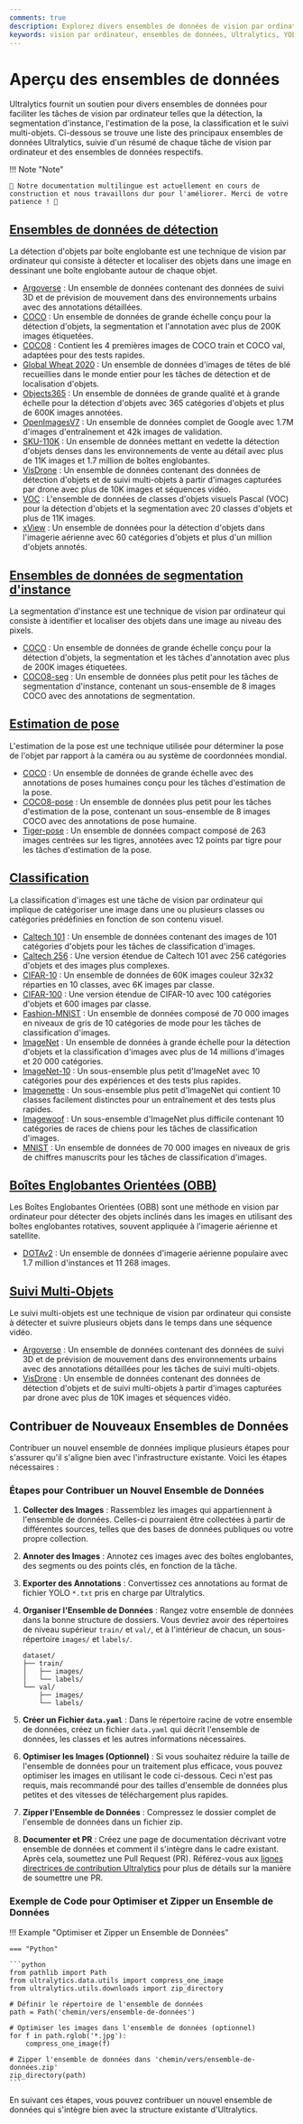 ```yaml
---
comments: true
description: Explorez divers ensembles de données de vision par ordinateur pris en charge par Ultralytics pour la détection d'objets, la segmentation, l'estimation de la pose, la classification d'images et le suivi multi-objets.
keywords: vision par ordinateur, ensembles de données, Ultralytics, YOLO, détection d'objets, segmentation d'instance, estimation de la pose, classification d'images, suivi multi-objets
---
```


# Aperçu des ensembles de données

Ultralytics fournit un soutien pour divers ensembles de données pour faciliter les tâches de vision par ordinateur telles que la détection, la segmentation d'instance, l'estimation de la pose, la classification et le suivi multi-objets. Ci-dessous se trouve une liste des principaux ensembles de données Ultralytics, suivie d'un résumé de chaque tâche de vision par ordinateur et des ensembles de données respectifs.

!!! Note "Note"

    🚧 Notre documentation multilingue est actuellement en cours de construction et nous travaillons dur pour l'améliorer. Merci de votre patience ! 🙏

## [Ensembles de données de détection](../../datasets/detect/index.md)

La détection d'objets par boîte englobante est une technique de vision par ordinateur qui consiste à détecter et localiser des objets dans une image en dessinant une boîte englobante autour de chaque objet.

- [Argoverse](../../datasets/detect/argoverse.md) : Un ensemble de données contenant des données de suivi 3D et de prévision de mouvement dans des environnements urbains avec des annotations détaillées.
- [COCO](../../datasets/detect/coco.md) : Un ensemble de données de grande échelle conçu pour la détection d'objets, la segmentation et l'annotation avec plus de 200K images étiquetées.
- [COCO8](../../datasets/detect/coco8.md) : Contient les 4 premières images de COCO train et COCO val, adaptées pour des tests rapides.
- [Global Wheat 2020](../../datasets/detect/globalwheat2020.md) : Un ensemble de données d'images de têtes de blé recueillies dans le monde entier pour les tâches de détection et de localisation d'objets.
- [Objects365](../../datasets/detect/objects365.md) : Un ensemble de données de grande qualité et à grande échelle pour la détection d'objets avec 365 catégories d'objets et plus de 600K images annotées.
- [OpenImagesV7](../../datasets/detect/open-images-v7.md) : Un ensemble de données complet de Google avec 1.7M d'images d'entraînement et 42k images de validation.
- [SKU-110K](../../datasets/detect/sku-110k.md) : Un ensemble de données mettant en vedette la détection d'objets denses dans les environnements de vente au détail avec plus de 11K images et 1.7 million de boîtes englobantes.
- [VisDrone](../../datasets/detect/visdrone.md) : Un ensemble de données contenant des données de détection d'objets et de suivi multi-objets à partir d'images capturées par drone avec plus de 10K images et séquences vidéo.
- [VOC](../../datasets/detect/voc.md) : L'ensemble de données de classes d'objets visuels Pascal (VOC) pour la détection d'objets et la segmentation avec 20 classes d'objets et plus de 11K images.
- [xView](../../datasets/detect/xview.md) : Un ensemble de données pour la détection d'objets dans l'imagerie aérienne avec 60 catégories d'objets et plus d'un million d'objets annotés.

## [Ensembles de données de segmentation d'instance](../../datasets/segment/index.md)

La segmentation d'instance est une technique de vision par ordinateur qui consiste à identifier et localiser des objets dans une image au niveau des pixels.

- [COCO](../../datasets/segment/coco.md) : Un ensemble de données de grande échelle conçu pour la détection d'objets, la segmentation et les tâches d'annotation avec plus de 200K images étiquetées.
- [COCO8-seg](../../datasets/segment/coco8-seg.md) : Un ensemble de données plus petit pour les tâches de segmentation d'instance, contenant un sous-ensemble de 8 images COCO avec des annotations de segmentation.

## [Estimation de pose](../../datasets/pose/index.md)

L'estimation de la pose est une technique utilisée pour déterminer la pose de l'objet par rapport à la caméra ou au système de coordonnées mondial.

- [COCO](../../datasets/pose/coco.md) : Un ensemble de données de grande échelle avec des annotations de poses humaines conçu pour les tâches d'estimation de la pose.
- [COCO8-pose](../../datasets/pose/coco8-pose.md) : Un ensemble de données plus petit pour les tâches d'estimation de la pose, contenant un sous-ensemble de 8 images COCO avec des annotations de pose humaine.
- [Tiger-pose](../../datasets/pose/tiger-pose.md) : Un ensemble de données compact composé de 263 images centrées sur les tigres, annotées avec 12 points par tigre pour les tâches d'estimation de la pose.

## [Classification](../../datasets/classify/index.md)

La classification d'images est une tâche de vision par ordinateur qui implique de catégoriser une image dans une ou plusieurs classes ou catégories prédéfinies en fonction de son contenu visuel.

- [Caltech 101](../../datasets/classify/caltech101.md) : Un ensemble de données contenant des images de 101 catégories d'objets pour les tâches de classification d'images.
- [Caltech 256](../../datasets/classify/caltech256.md) : Une version étendue de Caltech 101 avec 256 catégories d'objets et des images plus complexes.
- [CIFAR-10](../../datasets/classify/cifar10.md) : Un ensemble de données de 60K images couleur 32x32 réparties en 10 classes, avec 6K images par classe.
- [CIFAR-100](../../datasets/classify/cifar100.md) : Une version étendue de CIFAR-10 avec 100 catégories d'objets et 600 images par classe.
- [Fashion-MNIST](../../datasets/classify/fashion-mnist.md) : Un ensemble de données composé de 70 000 images en niveaux de gris de 10 catégories de mode pour les tâches de classification d'images.
- [ImageNet](../../datasets/classify/imagenet.md) : Un ensemble de données à grande échelle pour la détection d'objets et la classification d'images avec plus de 14 millions d'images et 20 000 catégories.
- [ImageNet-10](../../datasets/classify/imagenet10.md) : Un sous-ensemble plus petit d'ImageNet avec 10 catégories pour des expériences et des tests plus rapides.
- [Imagenette](../../datasets/classify/imagenette.md) : Un sous-ensemble plus petit d'ImageNet qui contient 10 classes facilement distinctes pour un entraînement et des tests plus rapides.
- [Imagewoof](../../datasets/classify/imagewoof.md) : Un sous-ensemble d'ImageNet plus difficile contenant 10 catégories de races de chiens pour les tâches de classification d'images.
- [MNIST](../../datasets/classify/mnist.md) : Un ensemble de données de 70 000 images en niveaux de gris de chiffres manuscrits pour les tâches de classification d'images.

## [Boîtes Englobantes Orientées (OBB)](../../datasets/obb/index.md)

Les Boîtes Englobantes Orientées (OBB) sont une méthode en vision par ordinateur pour détecter des objets inclinés dans les images en utilisant des boîtes englobantes rotatives, souvent appliquée à l'imagerie aérienne et satellite.

- [DOTAv2](../../datasets/obb/dota-v2.md) : Un ensemble de données d'imagerie aérienne populaire avec 1.7 million d'instances et 11 268 images.

## [Suivi Multi-Objets](../../datasets/track/index.md)

Le suivi multi-objets est une technique de vision par ordinateur qui consiste à détecter et suivre plusieurs objets dans le temps dans une séquence vidéo.

- [Argoverse](../../datasets/detect/argoverse.md) : Un ensemble de données contenant des données de suivi 3D et de prévision de mouvement dans des environnements urbains avec des annotations détaillées pour les tâches de suivi multi-objets.
- [VisDrone](../../datasets/detect/visdrone.md) : Un ensemble de données contenant des données de détection d'objets et de suivi multi-objets à partir d'images capturées par drone avec plus de 10K images et séquences vidéo.

## Contribuer de Nouveaux Ensembles de Données

Contribuer un nouvel ensemble de données implique plusieurs étapes pour s'assurer qu'il s'aligne bien avec l'infrastructure existante. Voici les étapes nécessaires :

### Étapes pour Contribuer un Nouvel Ensemble de Données

1. **Collecter des Images** : Rassemblez les images qui appartiennent à l'ensemble de données. Celles-ci pourraient être collectées à partir de différentes sources, telles que des bases de données publiques ou votre propre collection.

2. **Annoter des Images** : Annotez ces images avec des boîtes englobantes, des segments ou des points clés, en fonction de la tâche.

3. **Exporter des Annotations** : Convertissez ces annotations au format de fichier YOLO `*.txt` pris en charge par Ultralytics.

4. **Organiser l'Ensemble de Données** : Rangez votre ensemble de données dans la bonne structure de dossiers. Vous devriez avoir des répertoires de niveau supérieur `train/` et `val/`, et à l'intérieur de chacun, un sous-répertoire `images/` et `labels/`.

    ```
    dataset/
    ├── train/
    │   ├── images/
    │   └── labels/
    └── val/
        ├── images/
        └── labels/
    ```

5. **Créer un Fichier `data.yaml`** : Dans le répertoire racine de votre ensemble de données, créez un fichier `data.yaml` qui décrit l'ensemble de données, les classes et les autres informations nécessaires.

6. **Optimiser les Images (Optionnel)** : Si vous souhaitez réduire la taille de l'ensemble de données pour un traitement plus efficace, vous pouvez optimiser les images en utilisant le code ci-dessous. Ceci n'est pas requis, mais recommandé pour des tailles d'ensemble de données plus petites et des vitesses de téléchargement plus rapides.

7. **Zipper l'Ensemble de Données** : Compressez le dossier complet de l'ensemble de données dans un fichier zip.

8. **Documenter et PR** : Créez une page de documentation décrivant votre ensemble de données et comment il s'intègre dans le cadre existant. Après cela, soumettez une Pull Request (PR). Référez-vous aux [lignes directrices de contribution Ultralytics](https://docs.ultralytics.com/help/contributing) pour plus de détails sur la manière de soumettre une PR.

### Exemple de Code pour Optimiser et Zipper un Ensemble de Données

!!! Example "Optimiser et Zipper un Ensemble de Données"

    === "Python"

    ```python
    from pathlib import Path
    from ultralytics.data.utils import compress_one_image
    from ultralytics.utils.downloads import zip_directory

    # Définir le répertoire de l'ensemble de données
    path = Path('chemin/vers/ensemble-de-données')

    # Optimiser les images dans l'ensemble de données (optionnel)
    for f in path.rglob('*.jpg'):
        compress_one_image(f)

    # Zipper l'ensemble de données dans 'chemin/vers/ensemble-de-données.zip'
    zip_directory(path)
    ```

En suivant ces étapes, vous pouvez contribuer un nouvel ensemble de données qui s'intègre bien avec la structure existante d'Ultralytics.
